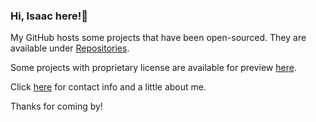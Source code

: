 ### Hi, Isaac here!👋


My GitHub hosts some projects that have been open-sourced. They are available under [Repositories](https://github.com/is-long?tab=repositories).

Some projects with proprietary license are available for preview [here](https://www.islong.me/projects).

Click [here](https://www.islong.me/about) for contact info and a little about me.

Thanks for coming by!
